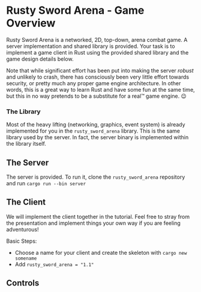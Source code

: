# Rusty Sword Arena - Game Overview

Rusty Sword Arena is a networked, 2D, top-down, arena combat game.  A server implementation and shared library is 
provided.  Your task is to implement a game client in Rust using the provided shared library and the game design details 
below.

Note that while significant effort has been put into making the server _robust_ and unlikely to crash, there has
consciously been very little effort towards security, or pretty much any proper game engine architecture.  In other 
words, this is a great way to learn Rust and have some fun at the same time, but this in no way pretends to be a 
substitute for a real™ game engine. 😉


### The Library

Most of the heavy lifting (networking, graphics, event system) is already 
implemented for you in the `rusty_sword_arena` library.  This is the same
library used by the server.  In fact, the server binary is implemented within
the library itself.

## The Server

The server is provided.  To run it, clone the `rusty_sword_arena` repository
and run `cargo run --bin server`

## The Client

We will implement the client together in the tutorial.  Feel free to stray from
the presentation and implement things your own way if you are feeling 
adventurous!

Basic Steps:

- Choose a name for your client and create the skeleton with `cargo new somename`
- Add `rusty_sword_arena = "1.1"`

## Controls